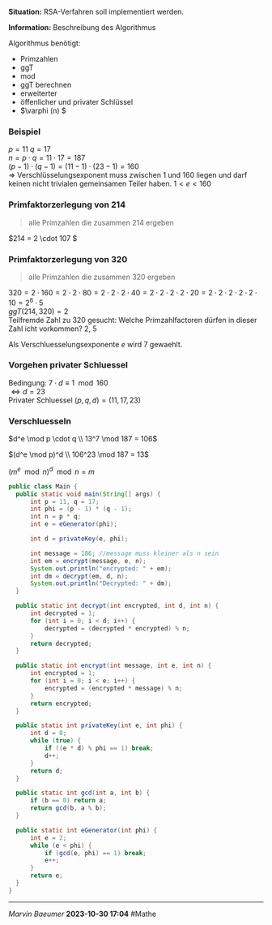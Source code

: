 **Situation:** RSA-Verfahren soll implementiert werden.

**Information:** Beschreibung des Algorithmus

Algorithmus benötigt:
- Primzahlen
- ggT 
- mod
- ggT berechnen 
- erweiterter    
- öffenlicher und privater Schlüssel
- $\varphi (n) $

### Beispiel
$p = 11 ~ q = 17$\
$n = p \cdot q = 11 \cdot 17 = 187$\
$(p - 1) \cdot (q - 1) = (11 - 1) \cdot (23 - 1) = 160$\
$\Rightarrow$ Verschlüsselungsexponent 
 muss zwischen 1 und 160 liegen und darf keinen nicht trivialen gemeinsamen Teiler haben. $1 < e < 160$

### Primfaktorzerlegung von 214 
> alle Primzahlen die zusammen 214 ergeben

$214 = 2 \cdot 107 $

### Primfaktorzerlegung von 320 
> alle Primzahlen die zusammen 320 ergeben

$320 = 2 \cdot 160 = 2 \cdot 2 \cdot 80 = 2 \cdot 2 \cdot 2 \cdot 40 = 2 \cdot 2 \cdot 2 \cdot 2 \cdot 20 = 2 \cdot 2 \cdot 2 \cdot 2 \cdot 2 \cdot 10 = 2^6 \cdot 5$\
$ggT(214,320) = 2$\
Teilfremde Zahl zu 320 gesucht: Welche Primzahlfactoren dürfen in dieser Zahl icht vorkommen? 2, 5

Als Verschluesselungsexponente $e$ wird $7$ gewaehlt.

### Vorgehen privater Schluessel
Bedingung: $7 \cdot d \equiv 1 \mod 160$\
$\Leftrightarrow d = 23$\
Privater Schluessel $(p, q, d) = (11, 17, 23)$

### Verschluesseln
$d^e \mod p \cdot q \\ 13^7 \mod 187 = 106$

$(d^e \mod p)^d \\ 106^23 \mod 187 = 13$

$(m^e \mod n)^d \mod n = m$

```java
public class Main {
  public static void main(String[] args) {
      int p = 11, q = 17; 
      int phi = (p - 1) * (q - 1);
      int n = p * q;
      int e = eGenerator(phi);

      int d = privateKey(e, phi);

      int message = 186; //message muss kleiner als n sein
      int em = encrypt(message, e, n);
      System.out.println("encrypted: " + em);
      int dm = decrypt(em, d, n);
      System.out.println("Decrypted: " + dm);
  }

  public static int decrypt(int encrypted, int d, int n) {
      int decrypted = 1;
      for (int i = 0; i < d; i++) {
          decrypted = (decrypted * encrypted) % n;
      }
      return decrypted;
  }

  public static int encrypt(int message, int e, int n) {
      int encrypted = 1;
      for (int i = 0; i < e; i++) {
          encrypted = (encrypted * message) % n;
      }
      return encrypted;
  }

  public static int privateKey(int e, int phi) {
      int d = 0;
      while (true) {
          if ((e * d) % phi == 1) break;
          d++;
      }
      return d;
  }

  public static int gcd(int a, int b) {
      if (b == 0) return a;
      return gcd(b, a % b);
  }

  public static int eGenerator(int phi) {
      int e = 2;
      while (e < phi) {
          if (gcd(e, phi) == 1) break;
          e++;
      }
      return e;
  }
}
```
---
*Marvin Baeumer* **2023-10-30 17:04** #Mathe
